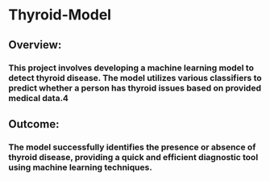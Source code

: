 # Thyroid-Model
## Overview:
### This project involves developing a machine learning model to detect thyroid disease. The model utilizes various classifiers to predict whether a person has thyroid issues based on provided medical data.4
## Outcome:
### The model successfully identifies the presence or absence of thyroid disease, providing a quick and efficient diagnostic tool using machine learning techniques.
